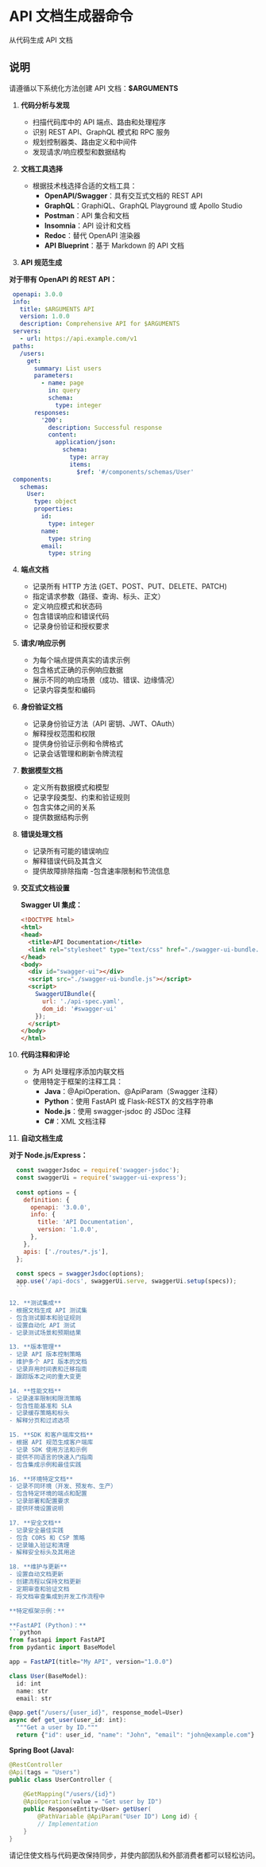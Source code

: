 # API 文档生成器命令

从代码生成 API 文档

## 说明

请遵循以下系统化方法创建 API 文档：**$ARGUMENTS**

1. **代码分析与发现**
   - 扫描代码库中的 API 端点、路由和处理程序
   - 识别 REST API、GraphQL 模式和 RPC 服务
   - 规划控制器类、路由定义和中间件
   - 发现请求/响应模型和数据结构

2. **文档工具选择**
   - 根据技术栈选择合适的文档工具：
     - **OpenAPI/Swagger**：具有交互式文档的 REST API
     - **GraphQL**：GraphiQL、GraphQL Playground 或 Apollo Studio
     - **Postman**：API 集合和文档
     - **Insomnia**：API 设计和文档
     - **Redoc**：替代 OpenAPI 渲染器
     - **API Blueprint**：基于 Markdown 的 API 文档

3. **API 规范生成**

  **对于带有 OpenAPI 的 REST API：**
  ```yaml
   openapi: 3.0.0
   info:
     title: $ARGUMENTS API
     version: 1.0.0
     description: Comprehensive API for $ARGUMENTS
   servers:
     - url: https://api.example.com/v1
   paths:
     /users:
       get:
         summary: List users
         parameters:
           - name: page
             in: query
             schema:
               type: integer
         responses:
           '200':
             description: Successful response
             content:
               application/json:
                 schema:
                   type: array
                   items:
                     $ref: '#/components/schemas/User'
   components:
     schemas:
       User:
         type: object
         properties:
           id:
             type: integer
           name:
             type: string
           email:
             type: string
   ```

4. **端点文档**
   - 记录所有 HTTP 方法 (GET、POST、PUT、DELETE、PATCH)
   - 指定请求参数（路径、查询、标头、正文）
   - 定义响应模式和状态码
   - 包含错误响应和错误代码
   - 记录身份验证和授权要求

5. **请求/响应示例**
   - 为每个端点提供真实的请求示例
   - 包含格式正确的示例响应数据
   - 展示不同的响应场景（成功、错误、边缘情况）
   - 记录内容类型和编码

6. **身份验证文档**
   - 记录身份验证方法（API 密钥、JWT、OAuth）
   - 解释授权范围和权限
   - 提供身份验证示例和令牌格式
   - 记录会话管理和刷新令牌流程

7. **数据模型文档**
   - 定义所有数据模式和模型
   - 记录字段类型、约束和验证规则
   - 包含实体之间的关系
   - 提供数据结构示例

8. **错误处理文档**
   - 记录所有可能的错误响应
   - 解释错误代码及其含义
   - 提供故障排除指南
   -包含速率限制和节流信息

9. **交互式文档设置**

   **Swagger UI 集成：**
   ```html
   <!DOCTYPE html>
   <html>
   <head>
     <title>API Documentation</title>
     <link rel="stylesheet" type="text/css" href="./swagger-ui-bundle.css" />
   </head>
   <body>
     <div id="swagger-ui"></div>
     <script src="./swagger-ui-bundle.js"></script>
     <script>
       SwaggerUIBundle({
         url: './api-spec.yaml',
         dom_id: '#swagger-ui'
       });
     </script>
   </body>
   </html>
   ```

10. **代码注释和评论**
    - 为 API 处理程序添加内联文档
    - 使用特定于框架的注释工具：
      - **Java**：@ApiOperation、@ApiParam（Swagger 注释）
      - **Python**：使用 FastAPI 或 Flask-RESTX 的文档字符串
      - **Node.js**：使用 swagger-jsdoc 的 JSDoc 注释
      - **C#**：XML 文档注释

11. **自动文档生成**

  **对于 Node.js/Express：**
  ```javascript
    const swaggerJsdoc = require('swagger-jsdoc');
    const swaggerUi = require('swagger-ui-express');
    
    const options = {
      definition: {
        openapi: '3.0.0',
        info: {
          title: 'API Documentation',
          version: '1.0.0',
        },
      },
      apis: ['./routes/*.js'],
    };
    
    const specs = swaggerJsdoc(options);
    app.use('/api-docs', swaggerUi.serve, swaggerUi.setup(specs));
    ```

12. **测试集成**
  - 根据文档生成 API 测试集
  - 包含测试脚本和验证规则
  - 设置自动化 API 测试
  - 记录测试场景和预期结果

13. **版本管理**
  - 记录 API 版本控制策略
  - 维护多个 API 版本的文档
  - 记录弃用时间表和迁移指南
  - 跟踪版本之间的重大变更

14. **性能文档**
  - 记录速率限制和限流策略
  - 包含性能基准和 SLA
  - 记录缓存策略和标头
  - 解释分页和过滤选项

15. **SD​​K 和客户端库文档**
  - 根据 API 规范生成客户端库
  - 记录 SDK 使用方法和示例
  - 提供不同语言的快速入门指南
  - 包含集成示例和最佳实践

16. **环境特定文档**
  - 记录不同环境（开发、预发布、生产）
  - 包含特定环境的端点和配置
  - 记录部署和配置要求
  - 提供环境设置说明

17. **安全文档**
  - 记录安全最佳实践
  - 包含 CORS 和 CSP 策略
  - 记录输入验证和清理
  - 解释安全标头及其用途

18. **维护与更新**
  - 设置自动文档更新
  - 创建流程以保持文档更新
  - 定期审查和验证文档
  - 将文档审查集成到开发工作流程中

**特定框架示例：**

**FastAPI (Python)：**
```python
from fastapi import FastAPI
from pydantic import BaseModel

app = FastAPI(title="My API", version="1.0.0")

class User(BaseModel):
    id: int
    name: str
    email: str

@app.get("/users/{user_id}", response_model=User)
async def get_user(user_id: int):
    """Get a user by ID."""
    return {"id": user_id, "name": "John", "email": "john@example.com"}
```

**Spring Boot (Java):**
```java
@RestController
@Api(tags = "Users")
public class UserController {
    
    @GetMapping("/users/{id}")
    @ApiOperation(value = "Get user by ID")
    public ResponseEntity<User> getUser(
        @PathVariable @ApiParam("User ID") Long id) {
        // Implementation
    }
}
```

请记住使文档与代码更改保持同步，并使内部团队和外部消费者都可以轻松访问。